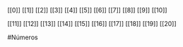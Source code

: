 [[0]]
[[1]]
[[2]]
[[3]]
[[4]]
[[5]]
[[6]]
[[7]]
[[8]]
[[9]]
[[10]]

[[11]]
[[12]]
[[13]]
[[14]]
[[15]]
[[16]]
[[17]]
[[18]]
[[19]]
[[20]]

#Números